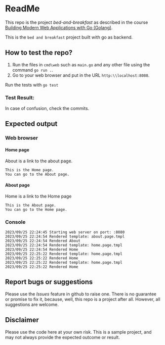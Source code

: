 # ReadMe
This repo is the project *bed-and-breakfast* as described in the course  [Building Modern Web Applications with Go (Golang)](https://udemy.com/course/building-modern-web-applications-with-go/). 

This is the `bed and breakfast` project built with go as backend. 

## How to test the repo?
1. Run the files in `cmd\web` such as `main.go` and any other file using the command `go run .`.
2. Go to your web browser and put in the URL `http:\\localhost:8080`.

Run the tests with 
`go test`

### Test Result:
 

In case of confusion, check the commits. 

## Expected output
### Web browser
#### Home page
About is a link to the about page.
```
This is the Home page.
You can go to the About page.
```
#### About page
Home is a link to the Home page
```
This is the About page.
You can go to the Home page.
```

### Console

```
2023/09/25 22:24:45 Starting web server on port: :8080
2023/09/25 22:24:54 Rendered template: about.page.tmpl
2023/09/25 22:24:54 Rendered About
2023/09/25 22:24:54 Rendered template: home.page.tmpl
2023/09/25 22:24:54 Rendered Home
2023/09/25 22:25:22 Rendered template: home.page.tmpl
2023/09/25 22:25:22 Rendered Home
2023/09/25 22:25:22 Rendered template: home.page.tmpl
2023/09/25 22:25:22 Rendered Home
```
## Report bugs or suggestions
Please use the *Issues* feature in github to raise one. There is no guarantee or promise to fix it, because, well, this repo is a project after all. However, all suggestions are welcome. 

## Disclaimer
Please use the code here at your own risk. This is a sample project, and may not always provide the expected outcome or result. 
